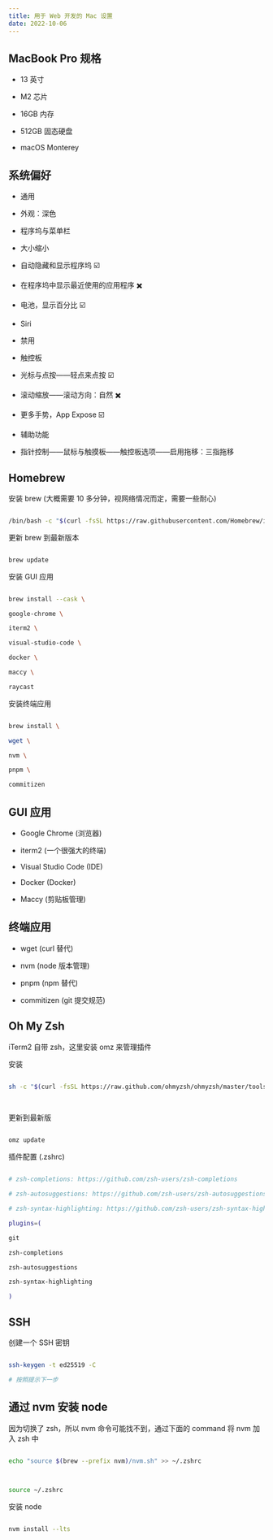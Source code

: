 ```yaml
---
title: 用于 Web 开发的 Mac 设置
date: 2022-10-06
---
```



## MacBook Pro 规格

  

- 13 英寸

- M2 芯片

- 16GB 内存

- 512GB 固态硬盘

- macOS Monterey

  

## 系统偏好

  

- 通用

- 外观：深色

- 程序坞与菜单栏

- 大小缩小

- 自动隐藏和显示程序坞 ☑️

- 在程序坞中显示最近使用的应用程序 ✖️

- 电池，显示百分比 ☑️

- Siri

- 禁用

- 触控板

- 光标与点按——轻点来点按 ☑️

- 滚动缩放——滚动方向：自然 ✖️

- 更多手势，App Expose ☑️

- 辅助功能

- 指针控制——鼠标与触摸板——触控板选项——启用拖移：三指拖移

  

## Homebrew

  

安装 brew (大概需要 10 多分钟，视网络情况而定，需要一些耐心)

  

```bash

/bin/bash -c "$(curl -fsSL https://raw.githubusercontent.com/Homebrew/install/HEAD/install.sh)"

```

  

更新 brew 到最新版本

  

```bash

brew update

```

  

安装 GUI 应用

  

```bash

brew install --cask \

google-chrome \

iterm2 \

visual-studio-code \

docker \

maccy \

raycast

```

  

安装终端应用

  

```bash

brew install \

wget \

nvm \

pnpm \

commitizen

```

  

## GUI 应用

  

- Google Chrome (浏览器)

- iterm2 (一个很强大的终端)

- Visual Studio Code (IDE)

- Docker (Docker)

- Maccy (剪贴板管理)

  

## 终端应用

  

- wget (curl 替代)

- nvm (node 版本管理)

- pnpm (npm 替代)

- commitizen (git 提交规范)

  

## Oh My Zsh

  

iTerm2 自带 zsh，这里安装 omz 来管理插件

  

安装

  

```bash

sh -c "$(curl -fsSL https://raw.github.com/ohmyzsh/ohmyzsh/master/tools/install.sh)"

  

```

  

更新到最新版

  

```bash

omz update

```

  

插件配置 (.zshrc)

  

```bash

# zsh-completions: https://github.com/zsh-users/zsh-completions

# zsh-autosuggestions: https://github.com/zsh-users/zsh-autosuggestions

# zsh-syntax-highlighting: https://github.com/zsh-users/zsh-syntax-highlighting

plugins=(

git

zsh-completions

zsh-autosuggestions

zsh-syntax-highlighting

)

```

  

## SSH

  

创建一个 SSH 密钥

  

```bash

ssh-keygen -t ed25519 -C

# 按照提示下一步

```

  

## 通过 nvm 安装 node

  

因为切换了 zsh，所以 nvm 命令可能找不到，通过下面的 command 将 nvm 加入 zsh 中

  

```bash

echo "source $(brew --prefix nvm)/nvm.sh" >> ~/.zshrc

  

source ~/.zshrc

```

  

安装 node

  

```bash

nvm install --lts

```